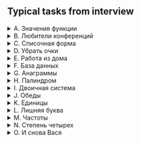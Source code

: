 ## Typical tasks from interview
<details>
<summary>A. Значения функции</summary>

[Решение](A.py)

### Ограничение времени
0.2 секунды
### Ограничение памяти
64Mb

Младший брат Аллы Вася делает тест по математике: вычисляет значение функций в различных 
точках. Стоит отличная погода, и друзья зовут Васю гулять. Но мама разрешила мальчику 
пойти на улицу только после того, как он закончит тест. К сожалению, Вася пока не умеет 
программировать. Зато Алла умеет. Она решила помочь брату и написала код функции 
y = ax2 + bx + c. Повторите успех Аллы. Напишите программу, которая будет по коэффициентам 
a, b, c и числу x выводить значение функции в точке x.

### Формат ввода

На вход через пробел подаются числа a, x, b, c.

### Формат вывода

Выведите одно число - значение функции в точке x.
</details>

<details>
<summary>B. Любители конференций</summary>

[Решение](B.py)

### Ограничение времени
0.08 секунд
### Ограничение памяти
39Mb

На IT-конференции присутствовали студенты из разных вузов со всей страны. Для каждого 
студента известен ID университета, в котором он учится.
Тимофей предложил Рите выяснить, из каких k вузов на конференцию пришло больше всего учащихся.


### Формат ввода

В первой строке дано количество студентов в списке —– n (1 ≤ n ≤ 15 000).
Во второй строке через пробел записаны n целых чисел —– ID вуза каждого студента. 
Каждое из чисел находится в диапазоне от 0 до 10 000.
В третьей строке записано одно число k.

### Формат вывода

Выведите через пробел k ID вузов с максимальным числом участников. Они должны быть 
отсортированы по убыванию популярности (по количеству гостей от конкретного вуза). 
Если более одного вуза имеет одно и то же количество учащихся, то выводить их ID нужно 
в порядке возрастания. 

</details>

<details>
<summary>C. Списочная форма</summary>

[Решение](C.py)

### Ограничение времени
1 секунда
### Ограничение памяти
64Mb

Вася просил Аллу помочь решить задачу. На этот раз по информатике.
Для неотрицательного целого числа X списочная форма –— это массив его цифр слева направо. 
К примеру, для 1231 списочная форма будет [1,2,3,1]. На вход подается количество цифр числа Х, 
списочная форма неотрицательного числа Х и неотрицательное число K. Числа К и Х не превосходят 10000.

Нужно вернуть списочную форму числа X + K.

### Формат ввода

В первой строке — длина списочной формы числа X. На следующей строке — сама списочная форма 
с цифрами записанными через пробел.
В последней строке записано число K.

### Формат вывода

Выведите списочную форму числа X+K. 

</details>


<details>
<summary>D. Убрать очки</summary>

[Решение](D.py)

### Ограничение времени
0.08 секунд
### Ограничение памяти
64Mb

Гоша решил убрать из статистики дни, когда ничего в «Черепашеньке» не заработал и 
не проиграл. Дан список заработанных очков. Нужно удалить из него нули. Дополнительную 
память больше O(1) использовать нельзя. 

### Формат ввода

В первой строке - одно число n. Во второй - n целых чисел через пробел.

### Формат вывода

Напечатайте очки за все дни, где выигрыш был отличен от нуля.

</details>

<details>
<summary>E. Работа из дома</summary>

[Решение](E.py)

### Ограничение времени
1 секунда
### Ограничение памяти
64Mb

Алла осталась работать из дома. Во время её рабочего видеозвонка с Тимофеем и Гошей 
подошёл Вася. Он решил показать им написанный им недавно код функции, переводящей целое 
число из десятичной системы в двоичную. Ему было интересно, смогут ли ребята написать 
более короткую, или более эффективную программу. Тимофей, Алла и Гоша с радостью отвлеклись 
от работы, чтобы попробовать. А у вас получится обойти Васю?

**Не используйте встроенные средства языка по переводу чисел в бинарное представление.**


### Формат ввода

На вход подается целое число в диапазоне от 0 до 10000.

### Формат вывода

Выведите двоичное представление этого числа.

</details>

<details>
<summary>F. База данных</summary>

[Решение](F.py)

### Ограничение времени
1 секунда
### Ограничение памяти
64Mb

Алла писала код, добавляющий запись в новую таблицу базы данных. И вдруг получила 
ошибку duplicate foreign key constraint. В тот же момент её отвлекла Рита. Алла 
случайно закрыла окно терминала с информацией о том, какое именно значение стало 
причиной ошибки. Зато у неё сохранился список id, использованных при запросе. Помогите 
ей выяснить, какой id стал причиной ошибки.

Дан массив чисел, состоящий  из n целых чисел. Одно число встречается более одного раза. 
Нужно определить это число.

### Формат ввода

В первой строке записано число n, которое не превосходит 1000. В следующей строке 
через пробел записаны n целых чисел, каждое из которых также не превосходит 10000. 

### Формат вывода

Выведите одно число.

</details>

<details>
<summary>G. Анаграммы</summary>

[Решение](G.py)

### Ограничение времени
0.055 секунд
### Ограничение памяти
64Mb

Вася вернулся домой под вечер и вспомнил, что ещё не сделал домашнее задание по 
русскому языку. Чтобы понять разницу между анаграммой и палиндромом, Вася снова 
обратился к Алле. Она объяснила брату, что два слова — анаграммы, если одно можно 
получить из другого перестановкой букв. А палиндром — это слово или фраза, которая 
читается одинаково, если читать слева направо и справа налево. Теперь Васе интересно: 
как закодить функцию, определяющую, анаграммы слова или нет. Помогите ему. 

### Формат ввода

Два слова - каждое на отдельной строке.
Слова состоят из строчных букв латинского и русского алфавитов. 

### Формат вывода

Слово True, если слова являются анаграммами друг друга, слово False - если не являются.

</details>

<details>
<summary>H. Палиндром</summary>

[Решение](H.py)

### Ограничение времени
1 секунда
### Ограничение памяти
64Mb

А теперь помогите Васе понять, будет ли фраза палиндромом. Учитываются только 
буквы и цифры, заглавные и строчные буквы считаются одинаковыми.

Решение должно работать за O(N), где N - длина строки на входе.

### Формат ввода

В единственной строке записана фраза или слово. Буквы могут быть только латинские.

### Формат вывода

Выведите True, если фраза является палиндромом и False, если не является. 

</details>

<details>
<summary>I. Двоичная система</summary>

[Решение](I.py)

### Ограничение времени
0.07 секунд
### Ограничение памяти
39Mb

Тимофей спросил у студента Саши, умеет ли тот работать с числами в двоичной системе 
счисления. Он ответил, что проходил это на одной из первых лекций по информатике. 
Тимофей предложил Саше решить задачку. Два числа записаны в двоичной системе счисления. 
Нужно вывести их сумму, также в двоичной системе. Встроенную в язык программирования 
возможность сложения двоичных чисел применять нельзя.

Решение должно работать за O(N), где N - количество разрядов максимального числа на входе.

### Формат ввода

Два числа в двоичной системе счисления, каждое на отдельной строке. Длина каждого 
числа не превосходит 10000 цифр.

### Формат вывода

Одно число в двоичной системе счисления.

</details>

<details>
<summary>J. Обеды</summary>

[Решение](J.py)

### Ограничение времени
1 секунда
### Ограничение памяти
64Mb

Руководство компании, где работают Гоша с друзьями, подарило каждому сотруднику 
два талона на обед в близлежащем ресторане. Сотрудники могли взять талоны и записать 
номер своего бейджика на каждом из них. Талон с записанным на нём номером обменивается 
на обед в ресторане. Все сотрудники, кроме одного, сходили в ресторан по талонам дважды. 
Отличившийся сотрудник сходил в ресторан только один раз. Нужно вычислить, кто же это такой. 
По списку номеров на сданных в ресторан талонах найдите номер отличившегося сотрудника.

**Примечание: Эту задачу можно решить за O(n) времени и O(1) дополнительной памяти — 
подумайте, как это сделать!**


### Формат ввода

На вход подаётся число номеров в списке — n (3 ≤ n ≤ 104), и n натуральных чисел, 
не превышающих M=104, — сам список номеров сотрудников. Все числа, кроме одного, 
встречаются в списке дважды. 

### Формат вывода

Выведите номер сотрудника, который сходил на обед всего один раз.

</details>

<details>
<summary>K. Единицы</summary>

[Решение](K.py)

### Ограничение времени
1 секунда
### Ограничение памяти
64Mb

Пока Вася писал программу про степени четверки, погода на улице ухудшилась. Он долго 
не расстраивался и придумал новую задачку! Ему нравится работать с системами счисления. 
И вот что на этот раз получилось: Дано целое положительное число. Нужно посчитать, сколько 
1 встречается в двоичной записи этого числа. 

### Формат ввода

На вход подается число в диапазоне от 1 до 10000

### Формат вывода

Выведите одно число - количество единиц.

</details>

<details>
<summary>L. Лишняя буква</summary>

[Решение](L.py)

### Ограничение времени
1 секунда
### Ограничение памяти
64Mb

Васе очень нравятся задачи про строки, поэтому он придумал свою. Есть 2 строки s и t, 
состоящие только из строчных букв. Строка t получена перемешиванием букв строки s и 
добавлением 1 буквы в случайную позицию. Нужно найти добавленную букву. 

### Формат ввода

На вход подаются строки s и t, разделенные переносом строки. Длины строк не превосходят 
1000 символов. Строки не бывают пустыми.

### Формат вывода

Выведите лишнюю букву.

</details>

<details>
<summary>M. Частоты</summary>

[Решение](M.py)

### Ограничение времени
1 секунда
### Ограничение памяти
64Mb

А теперь помогите Васе решить задачу по информатике. Он снова томится дома в хорошую погоду.
На вход подается строка длиной от 1 до 10000 символов. Нужно отсортировать её в порядке 
частот букв по встречаемости. Заглавные и строчные буквы считаются разными. Если частота 
одинаковая, нужно применить вторичную сортировку лексикографически.

### Формат ввода

Одна строка длиной не более 10000 символов.

### Формат вывода

Строка, в которой символы отсортированы в порядке убывания частотности.

</details>

<details>
<summary>N. Степень четырех</summary>

[Решение](N.py)

### Ограничение времени
1 секунда
### Ограничение памяти
64Mb

Вася на уроке математики проходил степени. Он хочет написать программу, которая 
определяет, будет ли положительное целое число степенью четверки. 

### Формат ввода

На вход подается целое число в диапазоне от 1 до 10000.

### Формат вывода

True, если число является степенью четырех, False - в обратном случае.

</details>

<details>
<summary>O. И снова Вася</summary>

[Решение](O.py)

### Ограничение времени
1 секунда
### Ограничение памяти
64Mb

Вы думали, что эта задача про Васю, но она про Тимофея.
Тимофей собирает метрики посещаемости сайта за последний месяц с двух серверов. 
На каждой машине имеется список id пользователей, отсортированный в порядке от 
минимального количества посещений к максимальному, вам известно число посещений 
каждого пользователя. Пользователи, не посещавшие сайт в последний месяц, не учитываются. 
Вам нужно сделать общий список числа посещений для двух серверов так, чтобы в нем тоже числа 
шли по возрастанию. Так как сайт Тимофея очень популярен, то данных о пользователях много, 
поэтому Тимофей может позволить себе только линейное время работы алгоритма. 

### Формат ввода

В первой строке записаны количества посещений пользователей с первого сервера через 
пробел, в конце - k нулей. Во второй строке записано число m - количество пользователей, 
пришедших с первого сервера (без учета нулей в конце списка). В третьей - число k - которое, 
помимо количества нулей, также является длиной списка пользователей со второго сервера. 
В последней строке - список посещений со второго сервера (k штук).

Количество посещений каждого пользователя не превосходит 10000, числа m и k также не 
превосходят 10000

### Формат вывода

В одной строке через пробел выведите элементы получившегося списка в отсортированном порядке.

</details>